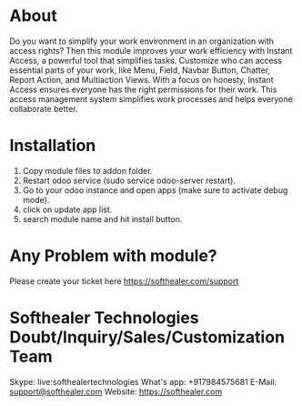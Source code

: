 About
============
Do you want to simplify your work environment in an organization with access rights? Then this module improves your work efficiency with Instant Access, a powerful tool that simplifies tasks. Customize who can access essential parts of your work, like Menu, Field, Navbar Button, Chatter, Report Action, and Multiaction Views. With a focus on honesty, Instant Access ensures everyone has the right permissions for their work. This access management system simplifies work processes and helps everyone collaborate better.

Installation
============
1) Copy module files to addon folder.
2) Restart odoo service (sudo service odoo-server restart).
3) Go to your odoo instance and open apps (make sure to activate debug mode).
4) click on update app list.
5) search module name and hit install button.

Any Problem with module?
=====================================
Please create your ticket here https://softhealer.com/support

Softhealer Technologies Doubt/Inquiry/Sales/Customization Team
=====================================
Skype: live:softhealertechnologies
What's app: +917984575681
E-Mail: support@softhealer.com
Website: https://softhealer.com

